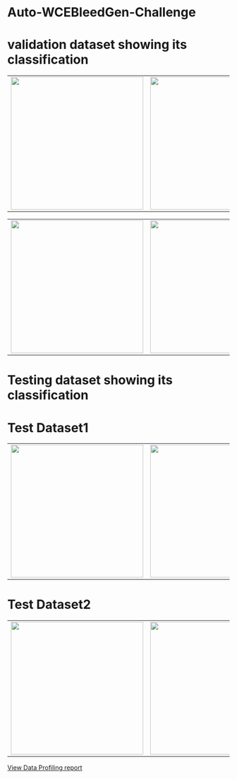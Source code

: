 # Auto-WCEBleedGen-Challenge




# validation dataset showing its classification

<table>
  <tr>
    <td align="center">
      <img src="https://github.com/kasamrohith02/Auto-WCEBleedGen-Challenge/assets/143547473/6925c7e2-ff2c-484b-9ea0-d000929781ba" width="300px">
      <br>
    </td>
    <td align="center">
      <img src="https://github.com/kasamrohith02/Auto-WCEBleedGen-Challenge/assets/143547473/e54c26d6-1ae5-4ad2-9b18-c244d09106d9" width="300px">
      <br>
    </td>
    <td align="center">
      <img src="https://github.com/kasamrohith02/Auto-WCEBleedGen-Challenge/assets/143547473/2266d8ba-79fa-41c7-92e7-4d197445a6ba" width="300px">
      <br>
    </td>
    <td align="center">
      <img src="https://github.com/kasamrohith02/Auto-WCEBleedGen-Challenge/assets/143547473/47ddbfbb-1d60-4025-bb12-2a01049d33d2" width="300px">
      <br>
    </td>
    <td align="center">
      <img src="https://github.com/kasamrohith02/Auto-WCEBleedGen-Challenge/assets/143547473/d1e10e21-399b-4e9e-abb4-96fea7906fc6" width="300px">
      <br>
    </td>
  </tr>
</table>
<table>
  <tr>
    <td align="center">
      <img src="https://github.com/kasamrohith02/Auto-WCEBleedGen-Challenge/assets/143547473/903ca26a-25d4-4d58-8c7a-80aeb6da2a85" width="300px">
      <br>
    </td>
    <td align="center">
      <img src="https://github.com/kasamrohith02/Auto-WCEBleedGen-Challenge/assets/143547473/770d2d01-2ba4-4c75-b6c2-41eb9014d92f" width="300px">
      <br>
    </td>
    <td align="center">
      <img src="https://github.com/kasamrohith02/Auto-WCEBleedGen-Challenge/assets/143547473/6ccda8e5-175b-4cfa-b2fa-d64faa6fc24e" width="300px">
      <br>
    </td>
    <td align="center">
      <img src="https://github.com/kasamrohith02/Auto-WCEBleedGen-Challenge/assets/143547473/4e42d1db-31e6-496f-9542-cccd88d6b8fd" width="300px">
      <br>
    </td>
    <td align="center">
      <img src="https://github.com/kasamrohith02/Auto-WCEBleedGen-Challenge/assets/143547473/c871bcda-39c0-46c4-8219-6f964727738a" width="300px">
      <br>
    </td>
  </tr>
</table>

# Testing dataset showing its classification
# Test Dataset1
<table>
  <tr>
    <td align="center">
      <img src="https://github.com/kasamrohith02/Auto-WCEBleedGen-Challenge/assets/143547473/ba15bc17-e328-4e86-94b9-09f87a9220f0" width="300px">
      <br>
    </td>
    <td align="center">
      <img src="https://github.com/kasamrohith02/Auto-WCEBleedGen-Challenge/assets/143547473/b39452e9-771f-46a3-9bb5-130928d5c3a4" width="300px">
      <br>
    </td>
    <td align="center">
      <img src="https://github.com/kasamrohith02/Auto-WCEBleedGen-Challenge/assets/143547473/15643d85-9be1-415b-9525-20cf03995ef4" width="300px">
      <br>
    </td>
    <td align="center">
      <img src="https://github.com/kasamrohith02/Auto-WCEBleedGen-Challenge/assets/143547473/36256c96-58b0-4fdf-b07e-df1cefa7960f" width="300px">
      <br>
    </td>
    <td align="center">
      <img src="https://github.com/kasamrohith02/Auto-WCEBleedGen-Challenge/assets/143547473/7d3813db-e38c-4056-b6cf-a6e9c679fd51" width="300px">
      <br>
    </td>
  </tr>
</table>

# Test Dataset2
<table>
  <tr>
    <td align="center">
      <img src="https://github.com/kasamrohith02/Auto-WCEBleedGen-Challenge/assets/143547473/0908facc-ac81-4122-bd31-d5957b2d521b" width="300px">
      <br>
    </td>
    <td align="center">
      <img src="https://github.com/kasamrohith02/Auto-WCEBleedGen-Challenge/assets/143547473/6c086f58-e36b-4bec-8326-89b32c67d415" width="300px">
      <br>
    </td>
    <td align="center">
      <img src="https://github.com/kasamrohith02/Auto-WCEBleedGen-Challenge/assets/143547473/4e72da08-8e65-4e0b-a29c-cf8a61ab165b" width="300px">
      <br>
    </td>
    <td align="center">
      <img src="https://github.com/kasamrohith02/Auto-WCEBleedGen-Challenge/assets/143547473/d89a1455-e79f-40f6-a182-a671dd59f087" width="300px">
      <br>
    </td>
    <td align="center">
      <img src="https://github.com/kasamrohith02/Auto-WCEBleedGen-Challenge/assets/143547473/97ae2afd-9512-4dae-85f9-bdc048d5817d" width="300px">
      <br>
    </td>
  </tr>
</table>

[View Data Profiling report](https://htmlpreview.github.io/?https://github.com/kasamrohith02/Auto-WCEBleedGen-Challenge/blob/main/Classification.html)


